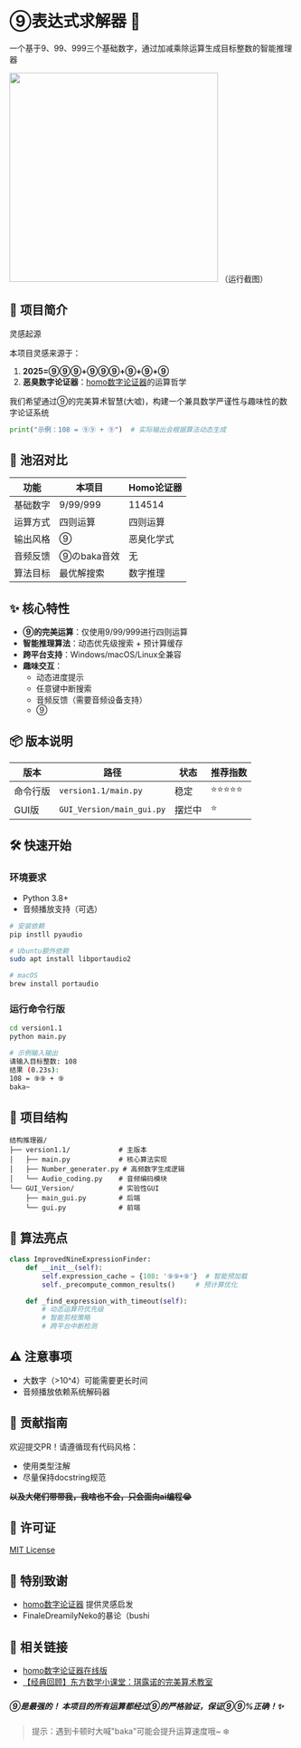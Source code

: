 # ⑨表达式求解器 🧊

一个基于9、99、999三个基础数字，通过加减乘除运算生成目标整数的智能推理器

<img title="" src="https://s3.bmp.ovh/imgs/2025/02/12/82641ee40331811a.png" alt="" width="369"> 
（运行截图）



## 📖 项目简介

灵感起源

本项目灵感来源于：

1. **2025=⑨⑨⑨+⑨⑨⑨+⑨+⑨+⑨**
2. **恶臭数字论证器**：[homo数字论证器](https://lab.magiconch.com/homo/)的运算哲学

我们希望通过⑨的完美算术智慧(大嘘)，构建一个兼具数学严谨性与趣味性的数字论证系统

```python
print("示例：108 = ⑨⑨ + ⑨")  # 实际输出会根据算法动态生成
```

## 

## 🧩 池沼对比

| 功能   | 本项目      | Homo论证器 |
| ---- | -------- | ------- |
| 基础数字 | 9/99/999 | 114514  |
| 运算方式 | 四则运算     | 四则运算    |
| 输出风格 | ⑨        | 恶臭化学式   |
| 音频反馈 | ⑨のbaka音效 | 无       |
| 算法目标 | 最优解搜索    | 数字推理    |

## 

## ✨ 核心特性

- **⑨的完美运算**：仅使用9/99/999进行四则运算
- **智能推理算法**：动态优先级搜索 + 预计算缓存
- **跨平台支持**：Windows/macOS/Linux全兼容
- **趣味交互**：
  - 动态进度提示
  - 任意键中断搜索
  - 音频反馈（需要音频设备支持）
  - ⑨

## 

## 📦 版本说明

| 版本   | 路径                        | 状态  | 推荐指数  |
| ---- | ------------------------- | --- | ----- |
| 命令行版 | `version1.1/main.py`      | 稳定  | ⭐⭐⭐⭐⭐ |
| GUI版 | `GUI_Version/main_gui.py` | 摆烂中 | ⭐     |

## 

## 🛠️ 快速开始

### 环境要求

- Python 3.8+
- 音频播放支持（可选）

```bash
# 安装依赖
pip instll pyaudio

# Ubuntu额外依赖
sudo apt install libportaudio2

# macOS
brew install portaudio
```

### 运行命令行版

```bash
cd version1.1
python main.py

# 示例输入输出
请输入目标整数: 108
结果 (0.23s):
108 = ⑨⑨ + ⑨
baka~
```

## 

## 📂 项目结构

```
结构推理器/
├── version1.1/            # 主版本
│   ├── main.py            # 核心算法实现
│   ├── Number_generater.py # 高频数字生成逻辑
│   └── Audio_coding.py    # 音频编码模块
└── GUI_Version/           # 实验性GUI
    ├── main_gui.py        # 后端
    └── gui.py             # 前端                  
```

## 

## 🧠 算法亮点

```python
class ImprovedNineExpressionFinder:
    def __init__(self):
        self.expression_cache = {108: '⑨⑨+⑨'}  # 智能预加载
        self._precompute_common_results()     # 预计算优化

    def _find_expression_with_timeout(self):
        # 动态运算符优先级
        # 智能剪枝策略
        # 跨平台中断检测 
```

## 

## ⚠️ 注意事项

- 大数字（>10^4）可能需要更长时间
- 音频播放依赖系统解码器

## 

## 🤝 贡献指南

欢迎提交PR！请遵循现有代码风格：

- 使用类型注解
- 尽量保持docstring规范

**~~以及大佬们带带我，我啥也不会，只会面向ai编程😭~~**

## 

## 📜 许可证

   [MIT License](LICENSE) 

## 

## 🌟 特别致谢

- [homo数字论证器](https://github.com/itorr/homo) 提供灵感启发
- FinaleDreamilyNeko的暴论（bushi

## 

## **🔗 相关链接**

- [homo数字论证器在线版](https://lab.magiconch.com/homo/)
- [【经典回顾】东方数学小课堂：琪露诺的完美算术教室](https://www.bilibili.com/video/BV1rs41197Xn)

##### 

##### **⑨是最强的！** 本项目的所有运算都经过⑨的严格验证，保证⑨⑨%正确！✨



> 提示：遇到卡顿时大喊"baka"可能会提升运算速度哦~ ❄️
